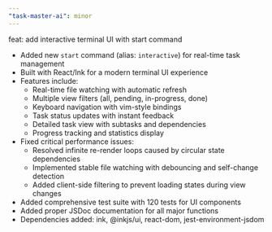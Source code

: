 ```yaml
---
"task-master-ai": minor
---
```


feat: add interactive terminal UI with start command

- Added new `start` command (alias: `interactive`) for real-time task management
- Built with React/Ink for a modern terminal UI experience
- Features include:
  - Real-time file watching with automatic refresh
  - Multiple view filters (all, pending, in-progress, done)
  - Keyboard navigation with vim-style bindings
  - Task status updates with instant feedback
  - Detailed task view with subtasks and dependencies
  - Progress tracking and statistics display
- Fixed critical performance issues:
  - Resolved infinite re-render loops caused by circular state dependencies
  - Implemented stable file watching with debouncing and self-change detection
  - Added client-side filtering to prevent loading states during view changes
- Added comprehensive test suite with 120 tests for UI components
- Added proper JSDoc documentation for all major functions
- Dependencies added: ink, @inkjs/ui, react-dom, jest-environment-jsdom